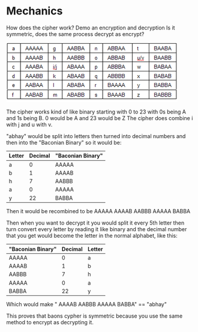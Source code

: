 # Mechanics

How does the cipher work? Demo an encryption and decryption Is it symmetric, does the same process decrypt as encrypt?

![Cipher-Pic](cipherpic.png)


The cipher works kind of like binary starting with 0 to 23 with 0s being A and 1s being B. 
0 would be A and 23 would be Z
The cipher does combine i with j and u with v.

"abhay" would be split into letters then turned into decimal numbers and then into the "Baconian Binary" so it would be:

| Letter      | Decimal     |"Baconian Binary"|
| ----------- | ----------- |---------------- |
| a           | 0           | AAAAA           |
| b           | 1           | AAAAB           |
| h           | 7           | AABBB           |
| a           | 0           | AAAAA           |
| y           | 22          | BABBA           |

Then it would be recombined to be AAAAA AAAAB AABBB AAAAA BABBA

Then when you want to decrypt it you would split it every 5th letter then turn convert every letter by reading it like binary and the decimal number that you get would become the letter in the normal alphabet, like this:

|"Baconian Binary"| Decimal     |Letter|
| ----------- | ----------- |---------------- |
| AAAAA       | 0           |  a         |
| AAAAB       | 1           |   b       |
| AABBB      | 7           |   h        |
| AAAAA         | 0           |    a     |
| BABBA        | 22          |   y      |

Which would make " AAAAB AABBB AAAAA BABBA" == "abhay"

This proves that baons cypher is symmetric because you use the same method to encrypt as decrypting it.
